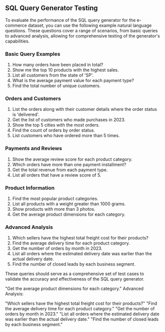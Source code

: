 ## SQL Query Generator Testing

To evaluate the performance of the SQL query generator for the e-commerce dataset, you can use the following example natural language questions. These questions cover a range of scenarios, from basic queries to advanced analysis, allowing for comprehensive testing of the generator's capabilities.

### Basic Query Examples
1. How many orders have been placed in total?  
2. Show me the top 10 products with the highest sales.  
3. List all customers from the state of 'SP'.  
4. What is the average payment value for each payment type?  
5. Find the total number of unique customers.  

### Orders and Customers
1. List the orders along with their customer details where the order status is 'delivered'.  
2. Get the list of customers who made purchases in 2023.  
3. Show the top 5 cities with the most orders.  
4. Find the count of orders by order status.  
5. List customers who have ordered more than 5 times.  

### Payments and Reviews
1. Show the average review score for each product category.  
2. Which orders have more than one payment installment?  
3. Get the total revenue from each payment type.  
4. List all orders that have a review score of 5.  

### Product Information
1. Find the most popular product categories.  
2. List all products with a weight greater than 1000 grams.  
3. Show products with more than 3 photos.  
4. Get the average product dimensions for each category.  

### Advanced Analysis
1. Which sellers have the highest total freight cost for their products?  
2. Find the average delivery time for each product category.  
3. Get the number of orders by month in 2023.  
4. List all orders where the estimated delivery date was earlier than the actual delivery date.  
5. Find the number of closed leads by each business segment.  

These queries should serve as a comprehensive set of test cases to validate the accuracy and effectiveness of the SQL query generator.

"Get the average product dimensions for each category."
Advanced Analysis:

"Which sellers have the highest total freight cost for their products?"
"Find the average delivery time for each product category."
"Get the number of orders by month in 2023."
"List all orders where the estimated delivery date was earlier than the actual delivery date."
"Find the number of closed leads by each business segment."
